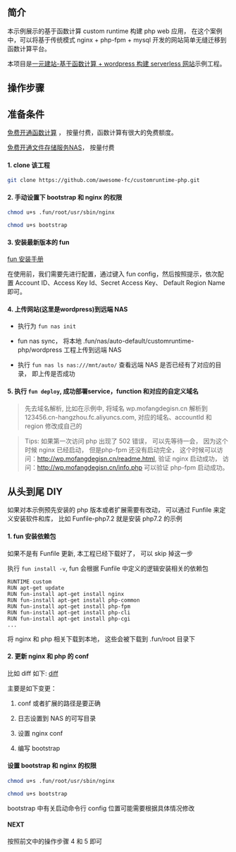 ## 简介

本示例展示的基于函数计算 custom runtime 构建 php web 应用， 在这个案例中，可以将基于传统模式 nginx + php-fpm + mysql 开发的网站简单无缝迁移到函数计算平台。

本项目是[一元建站-基于函数计算 + wordpress 构建 serverless 网站](https://yq.aliyun.com/articles/721594)示例工程。

## 操作步骤

## 准备条件

[免费开通函数计算](http://statistics.cn-shanghai.1221968287646227.cname-test.fc.aliyun-inc.com/?title=ServerlessWordPress&author=rsong&type=click&url=http://fc.console.aliyun.com) ， 按量付费，函数计算有很大的免费额度。

[免费开通文件存储服务NAS](https://nas.console.aliyun.com/)， 按量付费

#### 1. clone 该工程

```bash
git clone https://github.com/awesome-fc/customruntime-php.git
```

#### 2. 手动设置下 bootstrap 和 nginx 的权限

```bash
chmod u+s .fun/root/usr/sbin/nginx

chmod u+s bootstrap
```

#### 3. 安装最新版本的 fun
[fun 安装手册](https://github.com/alibaba/funcraft/blob/master/docs/usage/installation-zh.md)

在使用前，我们需要先进行配置，通过键入 fun config，然后按照提示，依次配置 Account ID、Access Key Id、Secret Access Key、 Default Region Name 即可。

#### 4. 上传网站(这里是wordpress)到远端 NAS

- 执行为 `fun nas init`

- fun nas sync， 将本地 .fun/nas/auto-default/customruntime-php/wordpress 工程上传到远端 NAS

- 执行 `fun nas ls nas:///mnt/auto/` 查看远端 NAS 是否已经有了对应的目录， 即上传是否成功

#### 5. 执行 `fun deploy`,  成功部署service，function 和对应的自定义域名
   > 先去域名解析, 比如在示例中, 将域名 wp.mofangdegisn.cn 解析到 123456.cn-hangzhou.fc.aliyuncs.com, 对应的域名、accountId 和 region 修改成自己的
   
   > Tips: 如果第一次访问 php 出现了 502 错误， 可以先等待一会， 因为这个时候 nginx 已经启动， 但是php-fpm 还没有启动完全， 这个时候可以访问：http://wp.mofangdegisn.cn/readme.html, 验证 nginx 启动成功，  访问：http://wp.mofangdegisn.cn/info.php 可以验证 php-fpm 启动成功。

## 从头到尾 DIY

如果对本示例预先安装的 php 版本或者扩展需要有改动， 可以通过 Funfile 来定义安装软件和库， 比如 Funfile-php7.2 就是安装 php7.2 的示例

#### 1. fun 安装依赖包

如果不是有 Funfile 更新, 本工程已经下载好了， 可以 skip 掉这一步

执行 `fun install -v`, fun 会根据 Funfile 中定义的逻辑安装相关的依赖包

```
RUNTIME custom
RUN apt-get update
RUN fun-install apt-get install nginx 
RUN fun-install apt-get install php-common
RUN fun-install apt-get install php-fpm
RUN fun-install apt-get install php-cli
RUN fun-install apt-get install php-cgi
...

```

将 nginx 和 php 相关下载到本地， 这些会被下载到 .fun/root 目录下

#### 2. 更新 nginx 和 php 的 conf

比如 diff 如下: [diff](https://github.com/awesome-fc/customruntime-php/commit/b009bd7be4cb857ce6a5c7f0cbdb0f6ea4d81aa5)

主要是如下变更：

1. conf 或者扩展的路径是要正确

2. 日志设置到 NAS 的可写目录

3. 设置 nginx conf

4. 编写 bootstrap

#### 设置 bootstrap 和 nginx 的权限

```bash
chmod u+s .fun/root/usr/sbin/nginx

chmod u+s bootstrap
```

bootstrap 中有关启动命令行 config 位置可能需要根据具体情况修改

#### NEXT

按照前文中的操作步骤 4 和 5 即可
